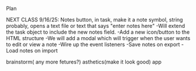 Plan

NEXT CLASS 9/16/25:
Notes button, in task, make it a note symbol, string probably, opens a text file or text that says "enter notes here"
 -Will extend the task object to include the new notes field.
 -Add a new icon/button to the HTML structure
 -We will add a modal which will trigger when the user wants to edit or view a note
 -Wire up the event listeners
 -Save notes on export
 -Load notes on import


brainstorm( any more fetures?)
asthetics(make it look good)
app

